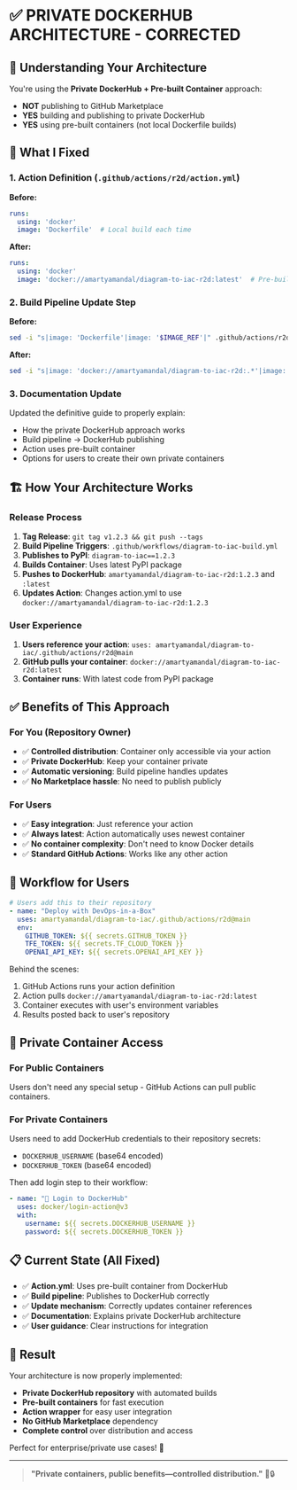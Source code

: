 # ✅ PRIVATE DOCKERHUB ARCHITECTURE - CORRECTED

## 🎯 Understanding Your Architecture

You're using the **Private DockerHub + Pre-built Container** approach:
- **NOT** publishing to GitHub Marketplace
- **YES** building and publishing to private DockerHub
- **YES** using pre-built containers (not local Dockerfile builds)

## 🔧 What I Fixed

### 1. **Action Definition** (`.github/actions/r2d/action.yml`)
**Before:**
```yaml
runs:
  using: 'docker'
  image: 'Dockerfile'  # Local build each time
```

**After:**
```yaml
runs:
  using: 'docker'
  image: 'docker://amartyamandal/diagram-to-iac-r2d:latest'  # Pre-built container
```

### 2. **Build Pipeline Update Step**
**Before:**
```bash
sed -i "s|image: 'Dockerfile'|image: '$IMAGE_REF'|" .github/actions/r2d/action.yml
```

**After:**
```bash
sed -i "s|image: 'docker://amartyamandal/diagram-to-iac-r2d:.*'|image: '$IMAGE_REF'|" .github/actions/r2d/action.yml
```

### 3. **Documentation Update**
Updated the definitive guide to properly explain:
- How the private DockerHub approach works
- Build pipeline → DockerHub publishing
- Action uses pre-built container
- Options for users to create their own private containers

## 🏗️ How Your Architecture Works

### Release Process
1. **Tag Release**: `git tag v1.2.3 && git push --tags`
2. **Build Pipeline Triggers**: `.github/workflows/diagram-to-iac-build.yml`
3. **Publishes to PyPI**: `diagram-to-iac==1.2.3`
4. **Builds Container**: Uses latest PyPI package
5. **Pushes to DockerHub**: `amartyamandal/diagram-to-iac-r2d:1.2.3` and `:latest`
6. **Updates Action**: Changes action.yml to use `docker://amartyamandal/diagram-to-iac-r2d:1.2.3`

### User Experience
1. **Users reference your action**: `uses: amartyamandal/diagram-to-iac/.github/actions/r2d@main`
2. **GitHub pulls your container**: `docker://amartyamandal/diagram-to-iac-r2d:latest`
3. **Container runs**: With latest code from PyPI package

## ✅ Benefits of This Approach

### For You (Repository Owner)
- ✅ **Controlled distribution**: Container only accessible via your action
- ✅ **Private DockerHub**: Keep your container private
- ✅ **Automatic versioning**: Build pipeline handles updates
- ✅ **No Marketplace hassle**: No need to publish publicly

### For Users
- ✅ **Easy integration**: Just reference your action
- ✅ **Always latest**: Action automatically uses newest container
- ✅ **No container complexity**: Don't need to know Docker details
- ✅ **Standard GitHub Actions**: Works like any other action

## 🔄 Workflow for Users

```yaml
# Users add this to their repository
- name: "Deploy with DevOps-in-a-Box"
  uses: amartyamandal/diagram-to-iac/.github/actions/r2d@main
  env:
    GITHUB_TOKEN: ${{ secrets.GITHUB_TOKEN }}
    TFE_TOKEN: ${{ secrets.TF_CLOUD_TOKEN }}
    OPENAI_API_KEY: ${{ secrets.OPENAI_API_KEY }}
```

Behind the scenes:
1. GitHub Actions runs your action definition
2. Action pulls `docker://amartyamandal/diagram-to-iac-r2d:latest`
3. Container executes with user's environment variables
4. Results posted back to user's repository

## 🔐 Private Container Access

### For Public Containers
Users don't need any special setup - GitHub Actions can pull public containers.

### For Private Containers
Users need to add DockerHub credentials to their repository secrets:
- `DOCKERHUB_USERNAME` (base64 encoded)
- `DOCKERHUB_TOKEN` (base64 encoded)

Then add login step to their workflow:
```yaml
- name: "🐳 Login to DockerHub"
  uses: docker/login-action@v3
  with:
    username: ${{ secrets.DOCKERHUB_USERNAME }}
    password: ${{ secrets.DOCKERHUB_TOKEN }}
```

## 📋 Current State (All Fixed)

- ✅ **Action.yml**: Uses pre-built container from DockerHub
- ✅ **Build pipeline**: Publishes to DockerHub correctly  
- ✅ **Update mechanism**: Correctly updates container references
- ✅ **Documentation**: Explains private DockerHub architecture
- ✅ **User guidance**: Clear instructions for integration

## 🎉 Result

Your architecture is now properly implemented:
- **Private DockerHub repository** with automated builds
- **Pre-built containers** for fast execution
- **Action wrapper** for easy user integration
- **No GitHub Marketplace** dependency
- **Complete control** over distribution and access

Perfect for enterprise/private use cases! 🚀

---

> **"Private containers, public benefits—controlled distribution."** 🐳🔒
